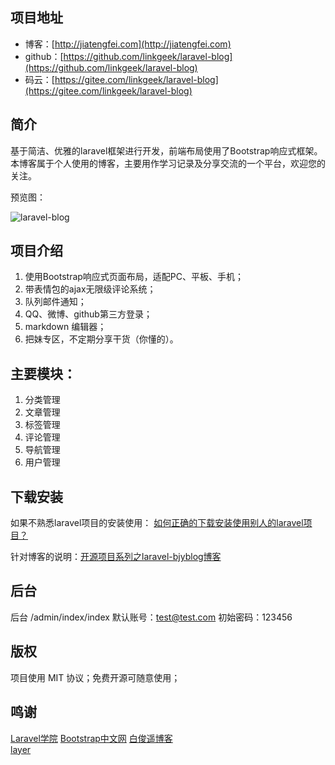 
## 项目地址

- 博客：[http://jiatengfei.com](http://jiatengfei.com)   
- github：[https://github.com/linkgeek/laravel-blog](https://github.com/linkgeek/laravel-blog)   
- 码云：[https://gitee.com/linkgeek/laravel-blog](https://gitee.com/linkgeek/laravel-blog)    

## 简介
基于简洁、优雅的laravel框架进行开发，前端布局使用了Bootstrap响应式框架。本博客属于个人使用的博客，主要用作学习记录及分享交流的一个平台，欢迎您的关注。

预览图：

![laravel-blog](http://www.jiatengfei.com/images/home/preview.jpg)  

## 项目介绍
1. 使用Bootstrap响应式页面布局，适配PC、平板、手机；
2. 带表情包的ajax无限级评论系统；
3. 队列邮件通知；
4. QQ、微博、github第三方登录；
5. markdown 编辑器；
6. 把妹专区，不定期分享干货（你懂的）。

## 主要模块：
1. 分类管理
2. 文章管理
3. 标签管理
4. 评论管理
5. 导航管理
6. 用户管理

## 下载安装
 
如果不熟悉laravel项目的安装使用： [如何正确的下载安装使用别人的laravel项目？](https://jiatengfei.com/article/148)  

针对博客的说明：[开源项目系列之laravel-bjyblog博客](https://jiatengfei.com/article/129)  

## 后台
后台 /admin/index/index
默认账号：test@test.com
初始密码：123456

## 版权
项目使用 MIT 协议；免费开源可随意使用；

## 鸣谢

[Laravel学院](http://laravelacademy.org/)
[Bootstrap中文网](http://www.bootcss.com/)
[白俊遥博客](https://baijunyao.com/)    
[layer](http://layer.layui.com/)

